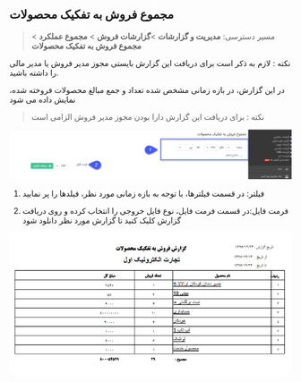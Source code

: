 ﻿## مجموع فروش به تفکیک محصولات

> مسیر دسترسی: **مدیریت و گزارشات** >**گزارشات فروش** > **مجموع عملکرد** > **مجموع فروش به تفکیک محصولات**

نکته : لازم به ذکر است برای دریافت این گزارش بایستی مجوز مدیر فروش یا مدیر مالی را داشته باشید.


در این گزارش، در بازه زمانی مشخص شده تعداد و جمع مبالغ محصولات فروخته شده، نمایش داده می شود

> نکته : برای دریافت این گزارش دارا بودن مجوز مدیر فروش الزامی است

![](161.png)

1) فیلتر: در قسمت فیلترها، با توجه به بازه زمانی مورد نظر، فیلدها را پر نمایید

2)  فرمت فایل:در قسمت فرمت فایل، نوع فایل خروجی را انتخاب کرده و روی دریافت گزارش کلیک کنید تا گزارش مورد نظر دانلود شود

![](TotalSaleItem2.png)

